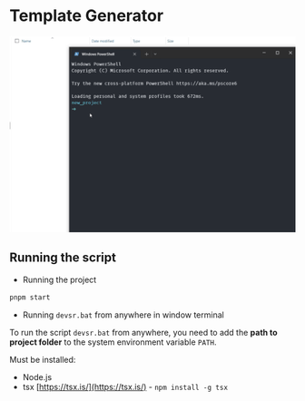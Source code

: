 # Template Generator

<p align="center">
<img src="img/demo.gif" alt="demo.gif" width="700px"/>
</p>


## Running the script

- Running the project

```bash
pnpm start
```

- Running `devsr.bat` from anywhere in window terminal

To run the script `devsr.bat` from anywhere, you need to add the **path to project folder** to the system environment variable `PATH`.

Must be installed:

- Node.js
- tsx [https://tsx.is/](https://tsx.is/) - `npm install -g tsx`

